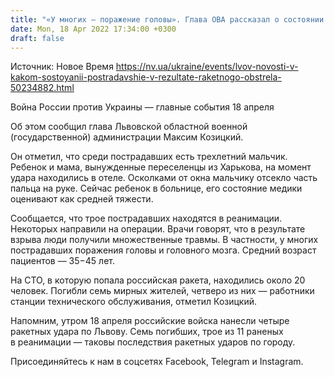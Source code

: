 ```yaml
---
title: "«У многих — поражение головы». Глава ОВА рассказал о состоянии пострадавших в результате ракетного удара РФ по Львову"
date: Mon, 18 Apr 2022 17:34:00 +0300
draft: false
---
```

Источник: Новое Время https://nv.ua/ukraine/events/lvov-novosti-v-kakom-sostoyanii-postradavshie-v-rezultate-raketnogo-obstrela-50234882.html


Война России против Украины — главные события 18 апреля

 Об этом сообщил глава Львовской областной военной (государственной) администрации Максим Козицкий.

 Он отметил, что среди пострадавших есть трехлетний мальчик. Ребенок и мама, вынужденные переселенцы из Харькова, на момент удара находились в отеле. Осколками от окна мальчику отсекло часть пальца на руке. Сейчас ребенок в больнице, его состояние медики оценивают как средней тяжести.

 Сообщается, что трое пострадавших находятся в реанимации. Некоторых направили на операции. Врачи говорят, что в результате взрыва люди получили множественные травмы. В частности, у многих пострадавших поражения головы и головного мозга. Средний возраст пациентов — 35−45 лет.

 На СТО, в которую попала российская ракета, находились около 20 человек. Погибли семь мирных жителей, четверо из них — работники станции технического обслуживания, отметил Козицкий.

 Напомним, утром 18 апреля российские войска нанесли четыре ракетных удара по Львову. Семь погибших, трое из 11 раненых в реанимации — таковы последствия ракетных ударов по городу.

Присоединяйтесь к нам в соцсетях Facebook, Telegram и Instagram.
